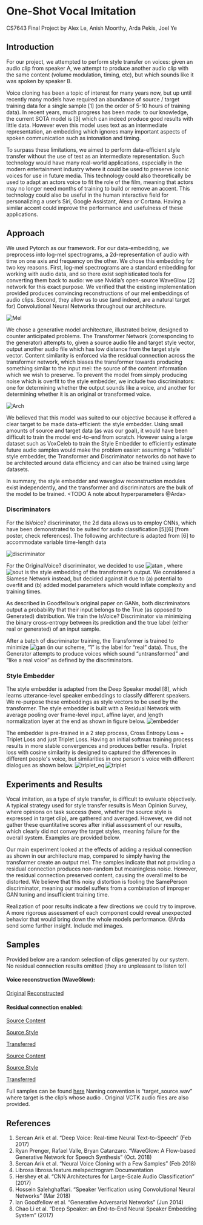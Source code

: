# One-Shot Vocal Imitation
CS7643 Final Project by Alex Le, Anish Moorthy, Arda Pekis, Joel Ye

## Introduction
For our project, we attempted to perform style transfer on voices: given an audio clip from speaker A, we attempt to produce another audio clip with the same content (volume modulation, timing, etc), but which sounds like it was spoken by speaker B.

Voice cloning has been a topic of interest for many years now, but up until recently many models have required an abundance of source / target training data for a single sample [1] (on the order of 5-10 hours of training data). In recent years, much progress has been made: to our knowledge, the current SOTA model is [3] which can indeed produce good results with little data. However even this model uses text as an intermediate representation, an embedding which ignores many important aspects of spoken communication such as intonation and timing. 

To surpass these limitations, we aimed to perform data-efficient style transfer without the use of test as an intermediate representation. Such technology would have many real-world applications, especially in the modern entertainment industry where it could be used to preserve iconic voices for use in future media. This technology could also theoretically be used to adapt an actors voice to fit the role of the film, meaning that actors may no longer need months of training to build or remove an accent. This technology could also be useful in the human interactive field for personalizing a user’s Siri, Google Assistant, Alexa or Cortana. Having a similar accent could improve the performance and usefulness of these applications.

## Approach
We used Pytorch as our framework. For our data-embedding, we preprocess into log-mel spectrograms, a 2d-representation of audio with time on one axis and frequency on the other. We chose this embedding for two key reasons. First, log-mel spectrograms are a standard embedding for working with audio data, and so there exist sophisticated tools for converting them back to audio: we use Nvidia’s open-source WaveGlow [2] network for this exact purpose. We verified that the existing implementation provided produces convincing reconstructions of our mel embeddings of audio clips. Second, they allow us to use (and indeed, are a natural target for) Convolutional Neural Networks throughout our architecture.

![Mel](assets/figures/mel-example.png)

We chose a generative model architecture, illustrated below, designed to counter anticipated problems. The Transformer Network (corresponding to the generator) attempts to, given a source audio file and target style vector, output another audio file which has low distance from the target style vector. Content similarity is enforced via the residual connection across the transformer network, which biases the transformer towards producing something similar to the input mel: the source of the content information which we wish to preserve. To prevent the model from simply producing noise which is overfit to the style embedder, we include two discriminators: one for determining whether the output sounds like a voice, and another for determining whether it is an original or transformed voice. 

![Arch](assets/figures/model-arch.png)

We believed that this model was suited to our objective because it offered a clear target to be made data-efficient: the style embedder. Using small amounts of source and target data (as was our goal), it would have been difficult to train the model end-to-end from scratch. However using a large dataset such as VoxCeleb to train the Style Embedder to efficiently estimate future audio samples would make the problem easier: assuming a “reliable” style embedder, the Transformer and Discriminator networks do not have to be architected around data efficiency and can also be trained using large datasets.

In summary, the style embedder and waveglow reconstruction modules exist independently, and the transformer and discriminators are the bulk of the model to be trained. <TODO A note about hyperparameters @Arda>

### Discriminators
For the IsVoice? discriminator, the 2d data allows us to employ CNNs, which have been demonstrated to be suited for audio classification [5][6] [from poster, check references). The following architecture is adapted from [6] to accommodate variable time-length data

![discriminator](assets/figures/isvoice-arch.png)

For the OriginalVoice? discriminator, we decided to use 
![atan](assets/eq/atan.png)
, where
![sout](assets/eq/sout.png)
is the style embedding of the transformer’s output. We considered a Siamese Network instead, but decided against it due to (a) potential to overfit and (b) added model parameters which would inflate complexity and training times.

As described in Goodfellow’s original paper on GANs, both discriminators output a probability that their input belongs to the True (as opposed to Generated) distribution. We  train the IsVoice? Discriminator via minimizing the binary cross-entropy between its prediction and  the true label (either real or generated) of an input sample.

After a batch of discriminator training, the Transformer is trained to minimize 
![gan](assets/eq/gan.png)
(in our scheme, “1” is the label for “real” data). Thus, the Generator attempts to produce voices which sound “untransformed” and “like a real voice” as defined by the discriminators.

### Style Embedder
The style embedder is adapted from the Deep Speaker model [8], which learns utterance-level speaker embeddings to classify different speakers. We re-purpose these embeddings as style vectors to be used by the transformer. The style embedder is built with a Residual Network with average pooling over frame-level input, affine layer, and length normalization layer at the end as shown in figure below.
![embedder](assets/figures/embedder_arch_pic.png)

The embedder is pre-trained in a 2 step process, Cross Entropy Loss + Triplet Loss and just Triplet Loss. Having an initial softmax training process results in more stable convergences and produces better results. Triplet loss with cosine similarity is designed to captured the differences in different people's voice, but similarities in one person's voice with different dialogues as shown below. 
![triplet_eq](assets/eq/triplet.png)
![triplet](assets/figures/triplet_loss.png)

## Experiments and Results
Vocal imitation, as a type of style transfer, is difficult to evaluate objectively. A typical strategy used for style transfer results is Mean Opinion Survey, where opinions on task success (here, whether the source style is expressed in target clip), are gathered and averaged. However, we did not gather these quantitative scores after initial assessment of our results, which clearly did not convey the target styles, meaning failure for the overall system. Examples are provided below.

Our main experiment looked at the effects of adding a residual connection as shown in our architecture map, compared to simply having the transformer create an output mel. The samples indicate that not providing a residual connection produces non-random but meaningless noise. However, the residual connection preserved content, causing the overall mel to be distorted. We believe that this noisy distortion is fooling the SamePerson discriminator, meaning our model suffers from a combination of improper GAN tuning and insufficient training time. 

Realization of poor results indicate a few directions we could try to improve. A more rigorous assessment of each component could reveal unexpected behavior that would bring down the whole models performance. 
@Arda send some further insight. Include mel images.

## Samples 
Provided below are a random selection of clips generated by our system. No residual connection results omitted (they are unpleasant to listen to!)

#### Voice reconstruction (WaveGlow):
[Original](pending)
[Reconstructed](https://raw.githubusercontent.com/joel99/vocal-mimicry/gh-pages/assets/synth_reconstruct/p300_001_synthesis.wav)

#### Residual connection enabled:
[Source Content](https://raw.githubusercontent.com/joel99/vocal-mimicry/gh-pages/assets/raw/p226_002.wav)

[Source Style](https://raw.githubusercontent.com/joel99/vocal-mimicry/gh-pages/assets/raw/p225_001.wav)

[Transferred](https://raw.githubusercontent.com/joel99/vocal-mimicry/gh-pages/assets/waves_with_res/new_p226_002_p225_001_synthesis.wav)


[Source Content](https://raw.githubusercontent.com/joel99/vocal-mimicry/gh-pages/assets/raw/p231_002.wav)

[Source Style](https://raw.githubusercontent.com/joel99/vocal-mimicry/gh-pages/assets/raw/p232_003.wav)

[Transferred](https://raw.githubusercontent.com/joel99/vocal-mimicry/gh-pages/assets/waves_with_res/new_p231_002_p232_003_synthesis.wav)

Full samples can be found [here](https://drive.google.com/drive/folders/1DkMnvIJAAZfhHzJqI3e2uVBKnalxsZpB?usp=sharing)
Naming convention is “target_source.wav” where target is the clip’s whose audio . Original VCTK audio files are also provided.

## References
1. Sercan Arik et al. “Deep Voice: Real-time Neural Text-to-Speech” (Feb 2017)
2. Ryan Prenger, Rafael Valle, Bryan Catanzaro. “WaveGlow: A Flow-based Generative Network for Speech Synthesis” (Oct. 2018)
3. Sercan Arik et al. “Neural Voice Cloning with a Few Samples” (Feb 2018)
4. Librosa librosa.feature.melspectrogram Documentation
5. Hershey et al. “CNN Architectures for Large-Scale Audio Classification” (2017)
6. Hossein Salehghaffari. “Speaker Verification using Convolutional Neural Networks” (Mar 2018)
7. Ian Goodfellow et al. “Generative Adversarial Networks” (Jun 2014)
8. Chao Li et al. “Deep Speaker: an End-to-End Neural Speaker Embedding System” (2017)

